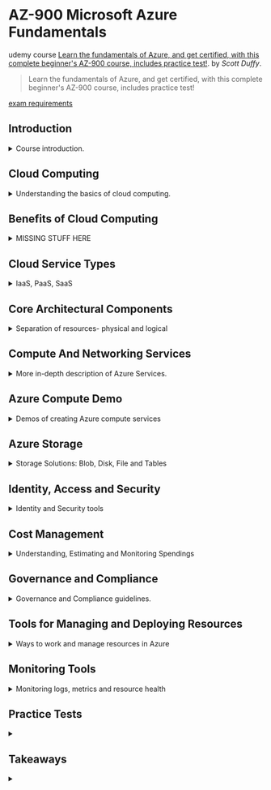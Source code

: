 <!--
// cSpell:ignore Unmanaged PaaS IaaS SaaS AZCOPY GZRS Passwordless Spendings functionapp eastus Kusto
 -->

# AZ-900 Microsoft Azure Fundamentals

udemy course [Learn the fundamentals of Azure, and get certified, with this complete beginner's AZ-900 course, includes practice test!](https://www.udemy.com/course/az900-azure/). by *Scott Duffy*.

> Learn the fundamentals of Azure, and get certified, with this complete beginner's AZ-900 course, includes practice test!

[exam requirements](https://learn.microsoft.com/en-us/certifications/exams/az-900)


## Introduction
<details>
<summary>
Course introduction.
</summary>

> Foundational level knowledge of cloud services and how those services are provided with microsoft azure.

for people without technical background, and for people who want a certificate.

the exam covers three topics
- Describe cloud concepts
- Describe Azure architecture and services
- Describe azure management and governance


> "What is *the cloud?*"\
> the common answer is "someone else's computer".

When we say "cloud", it usually means that we rent computing resources from some outside source, this is opposed to running the servers on premises or contracting some company to host your machines.

> Computing resources:
> - Windows and Linux Servers
> - Unlimited File Storage
> - Databases
> - Queues
> - Content Delivery Network
> - Batch Processing Jobs
> - Big Data (Hadoop)
> - Media services
> - Machine learning
> - Chat Bots
> - Cognitive Services

and many more services, some are basic and some are advanced.


### A Quick Look Into Azure
showing how to create a virtual machine in Azure. there are many options, but we can ignore them and use the default, and things will work. we can choose the image, the instance type (compute power).\
for windows machine, we need a admin user, for linux machine we use SSH keys. if we use windows servers, we can provide an existing license information and reduce our costs. we can set backups, automatic shutdown hours, and more stuff. each machine must exist in a network.

### AZ-900 Exam Requirements
The AZ-900 exam is the basic exam for azure.

> Azure Fundamentals exam is an opportunity to prove knowledge of cloud concepts, Azure services, Azure workloads, security and privacy in Azure, as well as Azure pricing and support. Candidates should be familiar with the general technology concepts, including concepts of networking, storage, compute, application support, and application development.

this is a one-time certificate, it isn't limited like other certificates.

### FAQs

</details>

## Cloud Computing
<details>
<summary>
Understanding the basics of cloud computing.
</summary>

cloud - pay only for what you use.

### What is Cloud Computing
describing cloud computing. all kinds of resources, such as virtual machine, virtual app (a wrapper over a virtual machine), a function app (serverless computing), logic app (connecting application together). there are also different categories of resources (not just computing), such as AI and machine learning, data analytics, block chain, databases, devops, databases, we can find many more options under the marketplace...

### Shared Responsibility Model

layers:
- Building Security
- Physical Network Security
- Physical Computer Security
- Operating System Patches
- Network and Firewall Settings
- Application Settings
- Authentication Platform
- User Accounts
- Devices
- Data

the responsibilities for each of the layers is divided between the customer and the cloud vendor. different services have different separation lines, some services give the user more control and some are more managed. in IaaS (infrastructure as a service), azure takes care of the physical layers, but the user controls updating the machines. in PaaS (platform as a Service), the vendor controls more aspects of the operating system and the networking, in SaaS (software as a service), the resource includes the application code, and the user just provides that data and interacts with it.

### Public Cloud, Private Cloud, Hybrid Cloud

Public cloud - computing services offered by a vendor over the public internet, anyone can purchase them. the vendor owns the hardware, the network and the infrastructure.\
Private cloud - computing services accessible either by the public internet or internal network, but the hardware belongs to the customer. azure has **Azure Stack**, which is a way to run cloud services on-premises. the customer provides the hardware.\
Sovereign clouds - government clouds,like us-gov or china.\
Hybrid cloud - combining a private and public cloud, leveraging cloud services together with on-premises operations. sliding scale of how much work in done locally and how much is done on the cloud. can be used for different workloads or for scaling.

### Cloud Pricing

Pricing models, this can be complicated. when we run on-premises, we can calculate the cost by adding the hardware costs, networking, utilities and paying for employees to run it. when using a hosting service, the payment is usually decided up front.\
for the cloud, it's different, the price is usually decided by at several metrics.As in example, for CosmosDB: operations, consumed storage, access and backup.

there are a number of free services (or free until a threshold)
- Virtual Network
- Private ip Address
- Azure Migrate
- Inbound Internet Traffic
- 5GB of Outbound Internet Traffic
- Azure policy
- Azure AD
- 1 million executions of Azure Functions
- Azure App services (some)

other services are charged by time
- Virtual Machines
- App services
- Databases
- Load Balancer
- managed Storages
- public ip Address

and some are charged by storage
- Database Storages
- Backups
- Unmanaged Disks
- Network traffic (between regions)
- Outbound traffic(above 5GB monthly)

some services charge by operation (usually fractions of a penny)
- Unmanaged Storage (reads, writes, deletes)
- Database Queries
- Messaging


some are charged by execution
- Azure functions (above the threshold)
- Serverless Databases
- Messaging Services
- Logic Apps

there are also regional differences, some regions cost more to operate in.


### Live Demo: Pricing Calculator

estimating the cost of azure resources, changing the settings and the region to see a monthly estimate of how much provisioning them will cost the user. this can be saved, shared, and updated as requirements become more clear over time.

</details>

## Benefits of Cloud Computing
<details>
<summary>
MISSING STUFF HERE
</summary>

- high availability
- reliability and predictability
- security and governance
- manageability

> Benefits
> - cost saving (both real and accounting)
> - availability and scalability
> - reliability and predictability
> - security and governance
> - manageability
> - global reach
> - range or ready on-demand services
> - range of tools


### Cost Savings Benefit of Cloud Computing

CapEx (capital expenditure) and OpEx (operation expenditure).

economics of scale - microsoft pays much less for hardware. total cost of ownership - electricity, internet, cooling, employees. we can also avoid consuming resources by scaling down, and we don't need to over buy machines in expectation of growth. with the cloud, we can provision what we need, and then get more if the need arises.

### High Availability, Scalability and Elasticity

high availability - is there a downtime? is the service responsive when it's needed?

we can achieve high availability with scalability: handling a growth of users or work. we can added capacity to the application to handle the increased demand. azure has the concept of elasticity - if we can detect we are reaching the max capacity, then we can provision more compute power automatically, and when the demand drops, we release the resources, as they are not needed anymore.

### Reliability and Predictability
### Security, Governance and Monitoring


</details>

## Cloud Service Types
<details>
<summary>
IaaS, PaaS, SaaS
</summary>

IaaS, PaaS, SaaS. not having to buy resources upfront, allowing for flexible use, it's also possible to have a cost saving plan.

IaaS - the lower level building blocks, usually there is a "real-world" alternative.
- computing - azure virtual machine
- storage - azure storage, (blobs, files, queues, tables), can also be configured as a data lake.
- networking - virtual networking, (they don't cost anything on their own), bandwidth (ingress and egress)

PaaS - a service layer on top of Iaas, middleware, development tools, ci-cd features... freedom from worrying about the VM
- azure app services
- managed storage
- azure sql database
- networking - Azure Front Door, load balancer, firewall

SaaS - ready-to-use applications 
- cloud apps
- office tools - office35

</details>

## Core Architectural Components
<details>
<summary>
Separation of resources- physical and logical
</summary>

### Regions, Region Pairs, Sovereign Regions

Regions, more than 60, some are more accessible than others. Azure has the most regions among the cloud vendors. Regions are divided into pairs, those pairs have the fastest network connection between them, when there are roll-outs or fallouts, one pair is done before the other, regions are usually paired inside the same nation (not always).\
Sovereign regions (US government, China) are special regions that have some special requirements, and aren't available for all.

### Availability Zones and Data Centers
availability zones reside inside regions, they are data centers that are the physical servers of the region. those data centers are connected to one another, but if one fails, the others should still work. not all regions have availability zones (two or more data centers).\
A data center has a separate power and networking infrastructure.

### Resources, Resource Groups, Subscriptions, Management Groups

Logical separation of resources, doesn't have to follow the physical grouping.
- management groups
- subscriptions
- resource groups
- resources

subscription is a unit of billing, users can have access to more than one subscription, and that access can be modified by the role. management groups can be nested, and control policies can be applied to management groups.

### Resources and Resource Groups

resources exist inside resource groups. resource is a generic term to an azure service we have access to, such as VM, storage accounts or databases. resources have a name, which sometimes should be globally unique. resources usually (but not always) are tied to a specific region. most resources have costs.

each resource is tied to a subscription, which determines who is the billing address.

Resource groups are associated with a region, but they can contain resources from other regions as well, all the resources in a resource group should be related to one another.\
we can assign permission at the resource group level, but resource groups do not force security boundaries, a resource isn't limited to interact with resources in the same group.

### Subscriptions

subscriptions are the billing unit of Azure, a subscription has a payment method associated with it. users can work against different subscriptions, and can have different roles for each of them, there are different subscription plans, such as free, pay as you go, etc...

usually, subscriptions are used to divide separate business units, such as divisions or geographical regions. they can also act as security boundaries, such as denying developers access to the finance subscription, or vice-versa.

### Management Groups

management group contain one or more subscriptions, and can contain nested management groups inside it. the top level is the "root" management group. management groups have azure policies (blueprints) that enforce security or limitations on resources inside the subscriptions.

</details>

## Compute And Networking Services
<details>
<summary>
More in-depth description of Azure Services.
</summary>


### Azure Compute Services

- Virtual machines
- VM scale Sets
- App services
- Container instances
- Azure Kubernetes services
- Windows Virtual Desktop

> "executing code in the cloud"

We can take a machine running locally, and just push it onto the cloud, then it's loaded into a sever into the data center, which is a very powerful machine which virtualized the requested machine. the VM can have different number of cores (CPU), RAM and so on...\
VM Scale Sets are VM that run the same code and have a load balancer in front of them that directs requests to the VMs, the number of machines can grow and reduce based on demand.\
App-services (web-apps) are published apps in azure, there is no vm to manage. there is aks (azure kubernetes) and native container instances (ACI) - which are more fitting for small scale containers.\
Virtual desktop are just as the name suggests, they are a virtualization of a desktop computer, with a GUI, file system... etc.


### Azure Networking Services
- Virtual Networks (like VPC)
- VPN gateways
- Peering
- ExpressRoute - high speed **private** connection to Azure. not running over the internet.



- connection services
- protection services(ddos, firewall, security groups, private link)
- delivery services
- monitoring services - Azure monitor

subnets, vpn (connecting two networks as if they are the same one), DNS (domain name service resolution)
### Network Peering
virtual networks have address space, and can be divided into subnets, there are 5 reserved Ips for each subnet. communicating across virtual networks is done with "peering". this allows traffic to travel between the networks, and resource addresses can be resolved even if they reside the other network. Peering could be bi-directional or uni-directional. this can be done in the same region, or across regions, but global peering has more costs.

### Public and Private Endpoints

Azure resources can have different access, we can global public access, select public access (based on virtual networks and ip addresses) or private endpoint (specifically created)

</details>

## Azure Compute Demo
<details>
<summary>
Demos of creating Azure compute services
</summary>

### LIVE DEMO: Creating a Virtual Machine (VM)

We need a resource group. choosing the region, availability zone (or allowing azure to choose), OS image (server, desktop), or getting an image with the software already installed on it. for windows machines we need to create a user and password.

### LIVE DEMO: Connecting to a Virtual Machine

we can see public and private IPs, we can connect to it directly with RDP (remote-desktop-protocol) for windows or SSH for linux, we can make the windows server into a web server, (we might need to open up some ports). 

Even when we close down the machine, we still pay for the storage of the disks, but that is a much lower cost.\
We can resize the machine into a stronger machine. and we can add more disk space to it if needed.

when we created the VM, a resource group with some resources is created, so we delete the resource group and everything is deleted.

### LIVE DEMO: Creating Azure App Services / Web Apps

another service available to us is the **WebApp**, it must have globally unique name, we choose between a code app, a static web app (just html) and a docker container app. for code apps, we need to choose the <kbd>runtime stack</kbd> (Java, node, python, .NET, ruby, JS, etc...). depending on the runtime, we might be limited to windows or linux operating system.\
we also choose the <kbd>region</kbd>, and the hosting power - measured in ACU. we can also add more features such as backup, and we can get zone redundancy for high availability or get application insight.

### LIVE DEMO: Azure App Services In Action

when we deploy the webapp, we see the URL (not the IP), there is no option to "connect" to it. The webapp starts with a default configuration. we can look at the monitoring tools to see metrics for response time and other metrics.\
If we see high load on our app, we can decide to scale up (use a stronger machine) or scale out (add more machine). we can also add **auto-scaling** rules to make this process happen without manual action.

Another option is adding **Deployment Slots** and run additional versions of the app on different URLs, or we can decide to route traffic between different instances to perform A/B testing or preview new versions. there are options for CI-CD from repos such as github or azure Repos. under <kbd>Networking</kbd> we can set restrictions on who can access the app.

while there is no option to connect with RDP or SSH into the webapp, there is the <kbd>Console</kbd> option which provides a web based terminal access.

just like before, we close up by deleting the resource group.

### LIVE DEMO: Creating Azure Functions

Azure function can be serverless of use the PAAS model. we again need globally unique name, we can choose a <kbd>runtime stack</kbd> or containers, we can only choose one kind of language, and we can't mix between them. we have to connect to a storage account, and we choose the OS and <kbd>Plan</kbd>. there are 3 plans: 
- app service plan
- consumption (serverless) 
- premium functions

the plan dictates which features are available and how they scale up. there are less options to choose from than we saw in VMs or WebApps.

The url is not a website. if we want functionality, we need to choose <kbd>Functions</kbd>, then <kbd>Create</kbd> and set up the trigger. each "code" function should be really small, the demo code allows for an http request with a personalized message. pricing is based on consumption (number of execution). 

Functions are good for small pieces of code that don't require a complete server. there are also **durable functions** which are more advanced and can call other functions and wait for the response from them.

### LIVE DEMO: Kubernetes and Azure Container Instances

many services have container options, such as web-app for containers.

Container Instances is a simplified option to deploy containers, it's not very scalable, but it's quick. Kubernetes is fit for large scale deployments.

Azure Containers don't require a global unique name, they require an image (either from a registry or a quick start template), and we need to set the networking type, name, and which ports are open.

Microsoft Container Registry is a storage space for images, the image is a self contained code with all the required dependencies, and it's portable between many vendors, not just Azure.

</details>

## Azure Storage
<details>
<summary>
Storage Solutions: Blob, Disk, File and Tables
</summary>

storage is one of the foundation technologies of cloud services, as many other services rely on it in order to function.

- Container (blob) storage
- Disk Storage
- File Storage
- Storage Tiers

Azure storage account - Blobs, Tables, Queues, Files, Azure Data Lake. general purpose storage.

there are more sophisticated options, but storage account is the cheapest one.\
BLOB - Binary Large Object. any file can be stored in blob.

- access tiers: Hot, Cool, Archive - how fast they data can be retrieved with cost tradeoff
- performance tiers - Standard or Premium
- location
- redundancy/replication - storing back up of the data in other regions
- failover options - using the backup before azure comes back online

Disk Storage is for Azure Virtual Machines, managed disks act as hard disks for our VMs, they are optimized for that purpose, and have different pricing model.
### LIVE DEMO: Create an Unmanaged Storage Account

in Azure, we choose <kbd>Storage Account</kbd>, <kbd>Create</kbd>, give it a globally unique name, choose the region, performance and redundancy tiers.

the region affects the cost, some regions are cheaper than others. Premium performance uses SSD disks so it has lower latency, and can be further optimized:
- Block blobs - high transaction rates and lw storage latency.
- File Shares - high performance applications that need to scale
- Page blobs - random read and write operations

Redundancy:
- LRS - Locally Redundant Storage - basic redundancy, backup in the same Data-Center, but on a different rack.
- ZRS - Zone Redundant Storage - backup at a different data-center (availability zone) in the same region
- GRS - backup at a different region, useful for data recovery and failover
- GZRS - combine zone and geo backups for high Availability and Disaster Recovery

using premium performance effects which types of redundancy is available.

we can control access and use encryption, enable or disable public access, or use Azure Active Directory. Data Lakes allow for big data antics, but it requires enabling the option and structuring the folders in a certain way.

We set the **Access Tier** as being used for hot Access or Cool storage, this depends on our usage pattern, archive tier is even cheaper to store data, but retrieving data can take hours.\
File storage acts like file servers, and we can mount it on our computer directly.

we set the networking options and who can access it, and we can also enable file versioning immutability, which might be required by regulation.

### LIVE DEMO: Upload Files to a Storage Account

The storage account contains the four types of data:
- Containers - blob
- File share
- Queues
- Tables - database

blob containers are simply a bucket for data, we create containers and organize files in them, each container can have different access policy. when we upload a file we choose the storage tier. each object has URL, and accessing requires a security key.

we can create AccessKeys to access all files, or use Shared Access Signature to provide access to a single object for a limited time.

under lifecycle management, we can move object between storage tiers or delete it completely based on custom rules.

### LIVE DEMO: Azure Storage Explorer & Storage Browser

we shouldn't really interact with Azure Storage manually in the day to day scenarios, it should be done in a programmatic way from our applications, or use **Storage Explorer**, which is a simplified view of the storage account. we can use it the browser or download an application to connect to it locally. this service is deprecated and will eventually be removed from Azure.\
**Storage Browser** is in preview mode and is the recommended way to interact with the data.

### AZCOPY

if we want to copy data between containers, we don't have to manually download and reupload the data (which would take time and cost us money in networking bandwidth). the better way is to copy the data inside the Azure ecosystem, this is done with a CLI tool called **AZCOPY**, which we can download to our local machine or use directly from the azure cloud shell. we can also use it to download files.

1. we create SAS from the source container with read permissions. 
2. we create SAS from the destination container with write permissions.
3. inside the cloud shell console we run the command
```ps
azcopy ? # show help
azcopy copy '<source url>' '<destination url>'
```

this will also work across subscriptions, because we got the permissions through the Shared Access Signature.

### Azure File Sync
Many companies still have File servers, so Azure has cloud solution called "File Share". the metric is the IO/s operations per second. we interact with them using the SMB protocol, so we can mount them on our machine.

- Storage Sync Service - organize groups and end point
- File Sync Agent - synchronize between the on-premises file server and the cloud

### Azure Migrate
A tool for creating a migration process from the on-premises servers and workloads into the cloud. it discovers local machines and services, maps them into the correct Azure service, and notifies if something requires action (updating) before it can be migrated.

### Azure Data Box

When we have a large amount of data (TerraBytes of data), it's no longer practical to upload it over the internet. it's possible to get an AzureExpressRoute private connection, but that would take time to set up.

Azure provides a way to send data in a physical device.

Name | Storage | Notes
------|---|---
Data Box Disk | 8 TB | SSD disk
Data Box | 100 TB | Computer
Data Box Heavy | 1 PB | Wheeled Version

we can also use Azure Stack Edge (either physical or virtual) which also help.

the data is encrypted, and the disks are wiped clean after the upload

</details>

## Identity, Access and Security
<details>
<summary>
Identity and Security tools
</summary>

security and identification

### Identity and Azure Active Directory

Identity can refer to a person, application or a device, it's a digital representation. it usually requires a password, secret key or certificates to assume the identity.

traditional models of client-server would rely on all sorts of identification methods, some were handmade, some used cookies, and in many cases the were hacks and exploits:
- storing passwords in plain text
- using a simple, reversible hash algorithm such as MD5
- storing the "salt" (random element) along with the data
- not enforcing password change policies
- not enforcing password complexity policies

Azure has an identity management system based on Active Directory, which is very popular in the corporate world. in Azure it's called Azure Active Directory. but it's not the same.

Traditional AD does not work with Internet protocols.

Azure AD uses "identity as a service" model.  it removes the need to write code to handle users, passwords, password reset, etc...

- **Client** uses UserId and password to connect to the **Identity Provider** and receives a signed token.
- this signed token allows the **Client** to connect to the **Server**.
- The **Server** and the **Identity Provider** have a trust-key relationship.

protocols:
- SAML
- OpenID
- WS Federation

### Benefits of Azure Active Directory (Azure AD)

Security: Azure AD knows what they do, Has Support tools, it has many features which are widely used, and it provides a centralized administration control over all application. \
The company doesn't need to develop everything from scratch.

User has one User Id and one password - Single Sign-On.

Azure services integrate with AzureAD, even across azure accounts, which again reduces the amount of identity management.

### Authentication vs Authorization
- Authentication - the user proving who they are.
- Authorization - ensuring that a user is permitted to perform an action. what can the user do.

not every user should have administrator access and privileges. this creates problems, people can make mistakes and bad actors can wreck havoc.

### Azure AD Conditional Access

A common case of hacking is when the credentials of one user are exposed, and then the hacker uses them. in most cases, the hacker is not inside the office building or even the same country, and has very different usage patterns than the user who's identity was stolen.

**Conditional Access** assigns levels of trust based on different conditions, such as location, time, time since last log-in (if a user attempts to log in after months of inactivity), device. some access attempts are "routine" and some are not, so conditional access allows to enforce extra limitations in different cases.

### Multi-Factor Authentication (MFA or 2FA)

MultiFactor authentication requires more evidence to log in. it allows for more security in case one factor is compromised.
- something you know - password
- something you have - access to mobile phone, email account, authentication App.
- something you are - fingerprint scan, retina scan, photograph.

in azure, we can use SMS, email, authenticator app or phone call as an identity factor.

### PasswordLess

Passwordless is a new way to perform authentication without causing inconvenient and without compromising security 

X | Low Security |High Security
-----|----|-
InConnivent | &empty; | Passwords + 2FA
Connivent| Passwords | PasswordLess

Phone gestures are one type of PasswordLess authentication, it's tied to the device, so it can't be used elsewhere. face identification is another form, or asking you to verify who you are on a different device.

### Role-Based Access Control (RBAC)

this deals with authorization. Role based as opposed to "claim based".

the administrator creates roles that represent common tasks, and those roles get permissions according to what they need. The permissions can be granular.

Users are then assigned to roles, and they get those permissions, this reduces the complexity of handling permissions across many users.

in azure, there are usually some built-in roles which represent common operations. 
- reader - read only
- contributor - read and write
- owner - assign permission

we can always create custom permissions as needed.

### Zero-Trust Model of Security

in the traditional paradigm, there is a single security threshold (the firewall). in a zero trust model, there are multiple security threshold, and services don't trust each other, everything is guarded.

Zero Trust principles
- Verify Explicitly
- Use Least Privileged Access
- Assume Breach

- Just-in-Time - request permissions when needed, not holding them all the time.
- Just-Enough-Access - request and grant only the required permissions and nothing more

have security detection for suspicious behavior, auditing, segmentation (not everything can do everything). we should also ensure compliance for devices and make sure they are up to date. Data should be encrypted, segmented and monitored.

The network should also monitor for risky behavior.

### Defense in Depth

Having multiple layers of defense, protecting each layer of the stack and limiting blast radius.

- Data
- Application
- Compute
- Network
- Perimeter
- Identity and Access
- Physical

### Microsoft Defender for Cloud

A paid service for security posture management, it does analysis, gives a rating and recommendation for security, follow regulation, firewalls and other security products.


</details>

## Cost Management
<details>
<summary>
Understanding, Estimating and Monitoring Spendings
</summary>

### Factors that Affect Cost

each service has different cost calculations. some services are free:
- Resource groups
- Virtual network (up to 50)
- Load balancer (basic)
- Azure Active Directory (basic)
- Network security groups
- Free-tier web apps (up to 10)

other services have metrics that effect the costs.

the consumption model is based on innovations, such as Azure functions. the first million executions are free, and then it's another 20&cent; for each million executions. compared to the cost of running the cheapest virtual machine, which is about 20$ per month.

Pay per usage Services:
- Azure functions
- Logic Apps
- Storage (pay per GB)
- Outbound Bandwidth
- Cognitive Services API

Other services are billed by time, such as Virtual machines. so when the machine stops, so does the billing.

the pricing isn't stable, and each month can have a different cost. if stability is important, then there are options to reserve resources and in those cases the pay is the same even if they aren't used. (there might be discounts).

outbound Bandwidth is also charged, the first 5GB going out are free, in boundData is free, transferring data inside a region is free, but there are costs to transfer data between regions.

### Azure Pricing Calculator

The Pricing Calculator is a tool that helps us estimate the costs based on the resources we use. we set up the services and configuration, and we can see an estimate of how much using azure will cost.

we start by adding the services, and then choose which configurations we use and the usage metrics. we set the savings plan we plan to use. we can do this for each resource and create a estimate. 

### Total Cost of Ownership Calculator

The Total Cost of Ownership calculator focus on costs which aren't just paying azure for cloud resources.

The cost of running a Server on-premises isn't just the hardware itself, we need to take into account everything else: form electricity, cooling, networking, backup, maintenance labor... those costs are recurring.

The TCO calculator is used to estimate the relative cost of running the workloads on premises compared to running it on the cloud. we describe the workloads we use, and then set the assumptions for costs. the calculator will use those assumptions to compare between staying on-premises or migrating to the cloud.

### Azure Cost Management
The cost management service is a tool to view and analyze spending in azure. it tracks spending across time, regions, services, and it can allows to set a budget and have an alert if the costs exceed a threshold.
we can use those alerts to set automatic actions.

we can also create monthly costs reports.

### Resource Tags

Resource tags are meta-data on resources that we can set with custom information. they can help with billing and support issues, we can generate billing reports by tags, so we can track what resource belongs to which project, and who is the owner.

at any resource, we can click <kbd>Tags</kbd> and start adding key-value pairs.

</details>

## Governance and Compliance
<details>
<summary>
Governance and Compliance guidelines.
</summary>

Governance and Compliance are guidelines which must be followed for resources. we can set up rules (policies) that define how resources should behave. Azure has tools to enforce policies or to audit resources which don't follow them.

- Azure Blueprints
- Azure Policy
- Resource Locks
- Service Trust Portal

Blueprints are templates for subscription with roles and policies already defined. Policies are rules which act across azure resources, such as requiring all databases to have backup enabled, the policy can be used to enforce the behavior and block resources which don't follow the rule from being created, or evaluate resources according to the policy and report them.

There are built in policies, such as:
- requiring minimal SQL servers version
- limiting storage account SKUs
- limiting virtual machine SKUs
- limiting locations
- requiring specific tags
- disallowing certain resource types

Policies can be defined in json format. they can be defined per subscription or resource group.

Resource locks are a way to mark resources as being immutable (can't be modified) or to mark it as a resource which can not be deleted. locks should be managed by RBAC and only a limited number of roles should be able to add and remove them.

The microsoft Service Trust Portal holds all the documents about how azure is compliant with regulatory demands, and how it's security is tested and assessed.

</details>

## Tools for Managing and Deploying Resources
<details>
<summary>
Ways to work and manage resources in Azure
</summary>

Azure CLI
PowerSeel
Azure Portal
Azure CloudShell
Azure Mobile App

### Azure Portal and Command Line Tools

The Azure portal is the web management tool, it's the website and the GUI that we use.

Azure supports PowerShell and CLI (bash) SDK, which acts as a library for the scripting language. Those same commands are also available through the CloudShell in the portal, which comes in both PowerShell and Bash flavours. this allows us to work with scripts.

```sh
az functionapp list
az webapp list
```

using the cli on a local machine requires logging in, but using the cloudShell skips this step.

### LIVE DEMO: Create Resources Using Command Line

in the cloudShell, we create a resource group with a virtual machine

```sh
az group create --name newRg --location eastus
az vm create --resource-group newRg --name newVm --image Win2019DataCenter --public-ip-sku Standard --admin -user-name adminUser
# provide password and wait for the machine to load
az vm open-port --port 80 --resource-group newRg --name newVm
az group delete --name newRg
```

### Azure Arc

Azure arc allows us to see and manage on-premises resources and even on other cloud vendors.

it's mostly used for infrastructure, such as servers (compute machines), sql server databases, kubernetes clusters and so on.

Azure Stack refers to a private cloud, with HCI referring to edge machines which are outside of azure.

### ARM Templates

ARM stands for Azure Resource Manager, this is the core of azure, all services which run with azure (portal, cli, sdk) go thorough ARM. the commands are converted into an ARM template which describe the resource.

### LIVE DEMO: Generate ARM Templates in the Azure Portal

In the demo, we create a storage account, and instead of creating, we download the template. the template is both the template and the parameters, and we can then run them from our local machine.

there is also a resource called template spec, which can be stored and then we have template spec we can deploy later.

</details>

## Monitoring Tools

<details>
<summary>
Monitoring logs, metrics and resource health
</summary>

### Azure Advisor and Azure Service Health

Azure advisor analyzes the resource used, and creates recommendation based on usage profiling, such as downgrading a VM if it's under utilized. it also detects open ports such as RDP. it will also recommend us ways to decrease cost and improve resiliency.

The Azure Service Health is concerned the health of azure in general, rather than the specific Azure account. it gives us the ability to know if there are problems in azure and how they effect out resources. for example, we can get an alert if we have resources in regions that are experiencing outages or undergoing maintenance.

### Azure Diagnostics Settings

Diagnostic settings is a storage of the metrics from our resources, we can save them into a storage account, or send them to the log analytics workspace, an event hub or a 3rd party solution.

there is a "classic" diagnostic service which is being phased out. 

### Azure Monitor
An dashboard that gives an overview about our resources, for most accounts, we can set alerts based on all sorts of queries, we can look at metrics and save those reports to the dashboard. there is a small charge for each rule and for the notification itself.

there are built in reports for each type of resource, the queries are using the Kusto Query Language syntax. some queries can also create visualizations. we can gather them together into workbooks to create customized reports.

</details>

## Practice Tests
<details>
<summary>

</summary>
</details>

## Takeaways
<details>
<summary>

</summary>

ACU - Azure Compute Unit - a relative measurement of compute power.
ACI - Azure Containers Instance

### Azure and AWS

<details>
<summary>
which services in azure are comparable to aws services
</summary>

| Service Purpose         | Azure Name         | AWS Name                    | Notes                                     |
| ----------------------- | ------------------ | --------------------------- | ----------------------------------------- |
| Virtual Machine         | Azure VM           | EC2                         | compute                                   |
| General Storage         | Blob storage       | S3                          | object / blob storage                     |
| General Storage Tiers   | Hot, Cool, Archive | S3 Standard, IA, Glacier    | storage tiers for costs and retrieval time |
| Event-Driven Serverless | Azure Functions    | Lambda                      |
| Message Queue           | Queue storage      | SQS                         | asynchronous message handling              |
| VM disk volume          | Azure Disks        | EBS - elastic block storage | storage volumes for virtual compute       |
| File Storage            | Azure Files        | EFS - elastic file system   |
| Physical data transfer  | Azure Data Box     | AWS SnowBall                | Data migration                            |
| Resource Creation       | Azure Blueprints   | AWS CloudFormation          | create resources from templates           |
Containers | Azure Container Instances | (not ECS) | simple containers
Kubernetes | AKS | EKS | managed kubernetes cluster
Object Storage | Blob Container | S3 Bucket | data storage
Accessing Object Storage | Shared Access Signature | PreSigned Url | granular, time limited access


</details>


